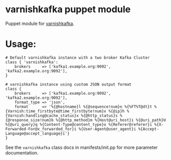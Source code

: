 # varnishkafka puppet module

Puppet module for [varnishkafka](https://github.com/wikimedia/varnishkafka).

# Usage:

```puppet
# Default varnishkafka instance with a two broker Kafka Cluster
class { 'varnishkafka':
    brokers     => ['kafka1.example.org:9092', 'kafka2.example.org:9092'],
}
```

```puppet
# varnishkafka instance using custom JSON output format
class {
    brokers     => ['kafka1.example.org:9092', 'kafka2.example.org:9092'],
    format_type => 'json',
    format      => '%{@hostname}l %{@sequence!num}n %{%FT%T@dt}t %{Varnish:time_firstbyte@time_firstbyte!num}x %{@ip}h %{Varnish:handling@cache_status}x %{@http_status}s %{@response_size!num}b %{@http_method}m %{Host@uri_host}i %{@uri_path}U %{@uri_query}q %{Content-Type@content_type}o %{Referer@referer}i %{X-Forwarded-For@x_forwarded_for}i %{User-Agent@user_agent}i %{Accept-Language@accept_language}i'}
}
```

See the ```varnishkafka``` class docs in manifests/init.pp for more parameter documentation.
